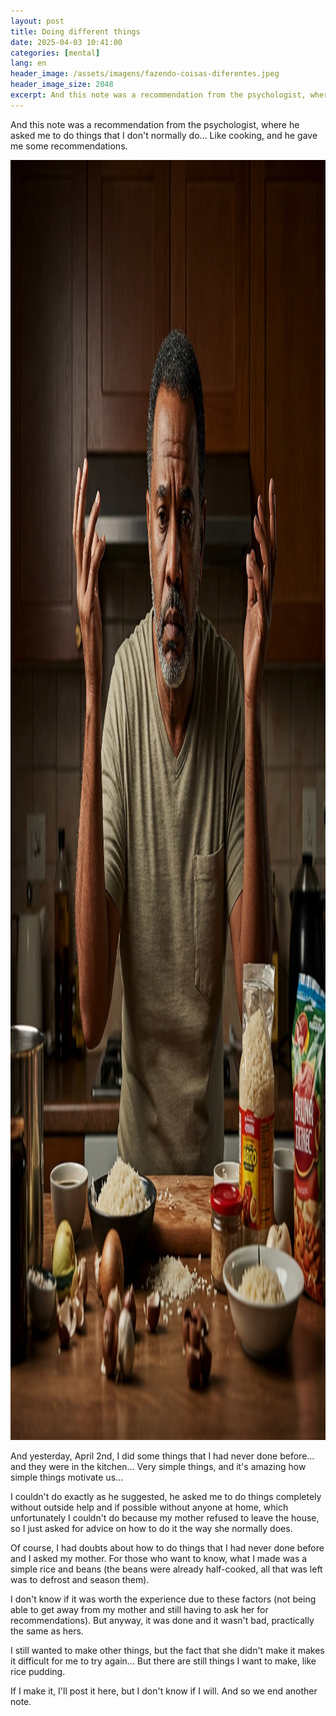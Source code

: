 ```yaml
---
layout: post
title: Doing different things
date: 2025-04-03 10:41:00
categories: [mental]
lang: en
header_image: /assets/imagens/fazendo-coisas-diferentes.jpeg
header_image_size: 2048
excerpt: And this note was a recommendation from the psychologist, where he asked me to do things that I...
---
```

And this note was a recommendation from the psychologist, where he asked me to do things that I don't normally do... Like cooking, and he gave me some recommendations.

<img alt="Doing different things" src="/assets/imagens/fazendo-coisas-diferentes.jpeg" width="2048" height="2048">

And yesterday, April 2nd, I did some things that I had never done before... and they were in the kitchen... Very simple things, and it's amazing how simple things motivate us...

I couldn't do exactly as he suggested, he asked me to do things completely without outside help and if possible without anyone at home, which unfortunately I couldn't do because my mother refused to leave the house, so I just asked for advice on how to do it the way she normally does.

Of course, I had doubts about how to do things that I had never done before and I asked my mother. For those who want to know, what I made was a simple rice and beans (the beans were already half-cooked, all that was left was to defrost and season them).

I don't know if it was worth the experience due to these factors (not being able to get away from my mother and still having to ask her for recommendations). But anyway, it was done and it wasn't bad, practically the same as hers.

I still wanted to make other things, but the fact that she didn't make it makes it difficult for me to try again... But there are still things I want to make, like rice pudding.

If I make it, I'll post it here, but I don't know if I will. And so we end another note.